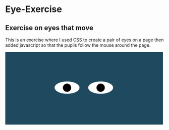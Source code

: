 # Eye-Exercise
## Exercise on eyes that move
<p>This is an exercise where I used CSS to create a pair of eyes on a page then added javascript so that the pupils follow the mouse around the page.</p>
<img src= "eyes.png" width='500' />
